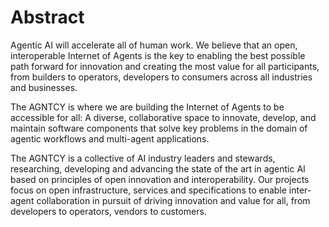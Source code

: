 # Abstract

Agentic AI will accelerate all of human work. We believe that an open, interoperable Internet of Agents is the key to enabling the best possible path forward for innovation and creating the most value for all participants, from builders to operators, developers to consumers across all industries and businesses.

The AGNTCY is where we are building the Internet of Agents to be accessible for all: A diverse, collaborative space to innovate, develop, and maintain software components that solve key problems in the domain of agentic workflows and multi-agent applications.

The AGNTCY is a collective of AI industry leaders and stewards, researching, developing and advancing the state of the art in agentic AI based on principles of open innovation and interoperability. Our projects focus on open infrastructure, services and specifications to enable inter-agent collaboration in pursuit of driving innovation and value for all, from developers to operators, vendors to customers.
